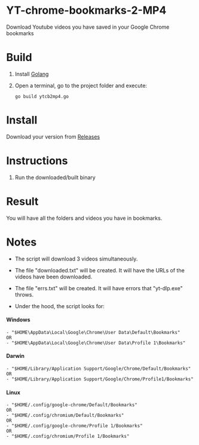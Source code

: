 # YT-chrome-bookmarks-2-MP4
Download Youtube videos you have saved in your Google Chrome bookmarks

# Build
1. Install [Golang](https://go.dev/dl/)
2. Open a terminal, go to the project folder and execute: 

    `go build ytcb2mp4.go`

# Install
Download your version from [Releases](https://github.com/JBUinfo/YT-chrome-bookmarks-2-MP4/releases)

# Instructions
1. Run the downloaded/built binary

# Result
You will have all the folders and videos you have in bookmarks.

# Notes
- The script will download 3 videos simultaneously.

- The file "downloaded.txt" will be created. It will have the URLs of the videos have been downloaded.

- The file "errs.txt" will be created. It will have errors that "yt-dlp.exe" throws.

- Under the hood, the script looks for:

#### Windows
    - "$HOME\AppData\Local\Google\Chrome\User Data\Default\Bookmarks"
    OR
    - "$HOME\AppData\Local\Google\Chrome\User Data\Profile 1\Bookmarks"

#### Darwin
    - "$HOME/Library/Application Support/Google/Chrome/Default/Bookmarks"
    OR
    - "$HOME/Library/Application Support/Google/Chrome/Profile1/Bookmarks"

#### Linux
    - "$HOME/.config/google-chrome/Default/Bookmarks"
    OR
    - "$HOME/.config/chromium/Default/Bookmarks"
    OR
    - "$HOME/.config/google-chrome/Profile 1/Bookmarks"
    OR
    - "$HOME/.config/chromium/Profile 1/Bookmarks"
